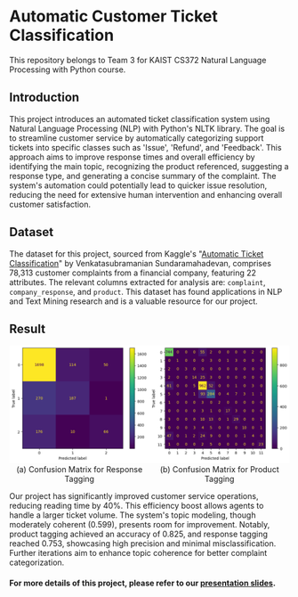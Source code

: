 # Automatic Customer Ticket Classification

This repository belongs to Team 3 for KAIST CS372 Natural Language Processing with Python course.

## Introduction

This project introduces an automated ticket classification system using Natural Language Processing (NLP) with Python's NLTK library. The goal is to streamline customer service by automatically categorizing support tickets into specific classes such as 'Issue', 'Refund', and 'Feedback'. This approach aims to improve response times and overall efficiency by identifying the main topic, recognizing the product referenced, suggesting a response type, and generating a concise summary of the complaint. The system's automation could potentially lead to quicker issue resolution, reducing the need for extensive human intervention and enhancing overall customer satisfaction.

## Dataset
The dataset for this project, sourced from Kaggle's "[Automatic Ticket Classification](https://www.kaggle.com/datasets/venkatasubramanian/automatic-ticket-classification)" by Venkatasubramanian Sundaramahadevan, comprises 78,313 customer complaints from a financial company, featuring 22 attributes. The relevant columns extracted for analysis are: `complaint`, `company_response`, and `product`. This dataset has found applications in NLP and Text Mining research and is a valuable resource for our project.

## Result
<div style="display:flex;">
    <div style="width:50%; text-align:center;">
        <img src="images/response.png" alt="Confusion Matrix for Response Tagging" width="500">
        <p style="margin: 0 auto;">(a) Confusion Matrix for Response Tagging</p>
    </div>
    <div style="width:50%; text-align:center;">
        <img src="images/product.png" alt="Confusion Matrix for Product Tagging" width="500">
        <p style="margin: 0 auto;">(b) Confusion Matrix for Product Tagging</p>
    </div>
</div>

Our project has significantly improved customer service operations, reducing reading time by 40%. This efficiency boost allows agents to handle a larger ticket volume. The system's topic modeling, though moderately coherent (0.599), presents room for improvement. Notably, product tagging achieved an accuracy of 0.825, and response tagging reached 0.753, showcasing high precision and minimal misclassification. Further iterations aim to enhance topic coherence for better complaint categorization.

#### For more details of this project, please refer to our [presentation slides](https://docs.google.com/presentation/d/1oQFnkYC6nGRGeBq2qXt4d3YsHFwTTmtc97VSOb1rXdo/edit?usp=sharing).
